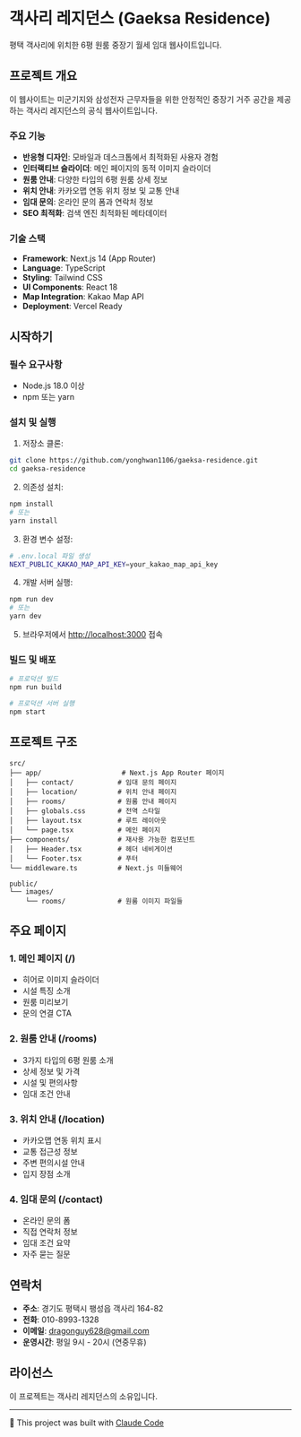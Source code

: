 # 객사리 레지던스 (Gaeksa Residence)

평택 객사리에 위치한 6평 원룸 중장기 월세 임대 웹사이트입니다.

## 프로젝트 개요

이 웹사이트는 미군기지와 삼성전자 근무자들을 위한 안정적인 중장기 거주 공간을 제공하는 객사리 레지던스의 공식 웹사이트입니다.

### 주요 기능

- **반응형 디자인**: 모바일과 데스크톱에서 최적화된 사용자 경험
- **인터랙티브 슬라이더**: 메인 페이지의 동적 이미지 슬라이더
- **원룸 안내**: 다양한 타입의 6평 원룸 상세 정보
- **위치 안내**: 카카오맵 연동 위치 정보 및 교통 안내
- **임대 문의**: 온라인 문의 폼과 연락처 정보
- **SEO 최적화**: 검색 엔진 최적화된 메타데이터

### 기술 스택

- **Framework**: Next.js 14 (App Router)
- **Language**: TypeScript
- **Styling**: Tailwind CSS
- **UI Components**: React 18
- **Map Integration**: Kakao Map API
- **Deployment**: Vercel Ready

## 시작하기

### 필수 요구사항

- Node.js 18.0 이상
- npm 또는 yarn

### 설치 및 실행

1. 저장소 클론:
```bash
git clone https://github.com/yonghwan1106/gaeksa-residence.git
cd gaeksa-residence
```

2. 의존성 설치:
```bash
npm install
# 또는
yarn install
```

3. 환경 변수 설정:
```bash
# .env.local 파일 생성
NEXT_PUBLIC_KAKAO_MAP_API_KEY=your_kakao_map_api_key
```

4. 개발 서버 실행:
```bash
npm run dev
# 또는
yarn dev
```

5. 브라우저에서 [http://localhost:3000](http://localhost:3000) 접속

### 빌드 및 배포

```bash
# 프로덕션 빌드
npm run build

# 프로덕션 서버 실행
npm start
```

## 프로젝트 구조

```
src/
├── app/                    # Next.js App Router 페이지
│   ├── contact/           # 임대 문의 페이지
│   ├── location/          # 위치 안내 페이지
│   ├── rooms/             # 원룸 안내 페이지
│   ├── globals.css        # 전역 스타일
│   ├── layout.tsx         # 루트 레이아웃
│   └── page.tsx           # 메인 페이지
├── components/            # 재사용 가능한 컴포넌트
│   ├── Header.tsx         # 헤더 네비게이션
│   └── Footer.tsx         # 푸터
└── middleware.ts          # Next.js 미들웨어

public/
└── images/
    └── rooms/             # 원룸 이미지 파일들
```

## 주요 페이지

### 1. 메인 페이지 (/)
- 히어로 이미지 슬라이더
- 시설 특징 소개
- 원룸 미리보기
- 문의 연결 CTA

### 2. 원룸 안내 (/rooms)
- 3가지 타입의 6평 원룸 소개
- 상세 정보 및 가격
- 시설 및 편의사항
- 임대 조건 안내

### 3. 위치 안내 (/location)
- 카카오맵 연동 위치 표시
- 교통 접근성 정보
- 주변 편의시설 안내
- 입지 장점 소개

### 4. 임대 문의 (/contact)
- 온라인 문의 폼
- 직접 연락처 정보
- 임대 조건 요약
- 자주 묻는 질문

## 연락처

- **주소**: 경기도 평택시 팽성읍 객사리 164-82
- **전화**: 010-8993-1328
- **이메일**: dragonguy628@gmail.com
- **운영시간**: 평일 9시 - 20시 (연중무휴)

## 라이선스

이 프로젝트는 객사리 레지던스의 소유입니다.

---

🤖 This project was built with [Claude Code](https://claude.ai/code)